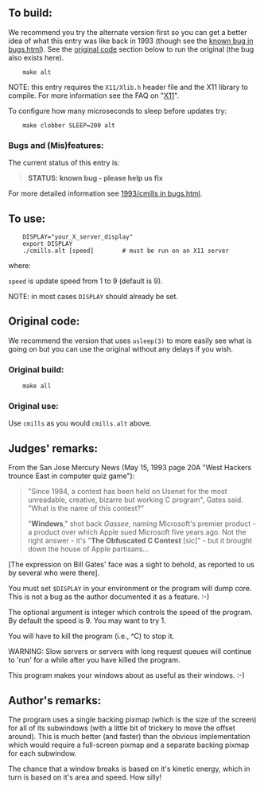 ## To build:

We recommend you try the alternate version first so you can get a better idea of what
this entry was like back in 1993 (though see the [known bug in
bugs.html](../../bugs.html#1993_cmills)). See the [original code](#original-code)
section below to run the original (the bug also exists here).

``` <!---sh-->
    make alt
```

NOTE: this entry requires the `X11/Xlib.h` header file and the X11 library to
compile.  For more information see the
FAQ on "[X11](../../faq.html#X11)".

To configure how many microseconds to sleep before updates try:

``` <!---sh-->
    make clobber SLEEP=200 alt
```


### Bugs and (Mis)features:

The current status of this entry is:

> **STATUS: known bug - please help us fix**

For more detailed information see [1993/cmills in bugs.html](../../bugs.html#1993_cmills).


## To use:

``` <!---sh-->
    DISPLAY="your_X_server_display"
    export DISPLAY
    ./cmills.alt [speed]        # must be run on an X11 server
```

where:

`speed` is update speed from 1 to 9 (default is 9).


NOTE: in most cases `DISPLAY` should already be set.


## Original code:

We recommend the version that uses `usleep(3)` to more easily see what is going
on but you can use the original without any delays if you wish.


### Original build:

``` <!---sh-->
    make all
```


### Original use:

Use `cmills` as you would `cmills.alt` above.


## Judges' remarks:

From the San Jose Mercury News (May 15, 1993 page 20A "West Hackers
trounce East in computer quiz game"):

> "Since 1984, a contest has been held on Usenet for the most unreadable,
creative, bizarre but working C program", Gates said. "What is the name of this
contest?"
>
> "**Windows**," shot back _Gassee_, naming Microsoft's premier product - a
product over which Apple sued Microsoft five years ago. Not the right answer -
it's "**The Obfuscated C Contest** [sic]" - but it brought down the house of Apple
partisans...

[The expression on Bill Gates' face was a sight to behold, as reported
to us by several who were there].

You must set `$DISPLAY` in your environment or the program will
dump core.  This is not a bug as the author documented it as
a feature.  :-)

The optional argument is integer which controls the speed of the
program.  By default the speed is 9.  You may want to try 1.

You will have to kill the program (i.e., ^C) to stop it.

WARNING: Slow servers or servers with long request queues will
continue to 'run' for a while after you have killed
the program.

This program makes your windows about as useful as their windows. :-)


## Author's remarks:

The program uses a single backing pixmap (which is the size of the
screen) for all of its subwindows (with a little bit of trickery to
move the offset around).  This is much better (and faster) than the
obvious implementation which would require a full-screen pixmap and
a separate backing pixmap for each subwindow.

The chance that a window breaks is based on it's kinetic energy,
which in turn is based on it's area and speed.  How silly!


<!--

    Copyright © 1984-2024 by Landon Curt Noll. All Rights Reserved.

    You are free to share and adapt this file under the terms of this license:

        Creative Commons Attribution-ShareAlike 4.0 International (CC BY-SA 4.0)

    For more information, see:

        https://creativecommons.org/licenses/by-sa/4.0/

-->
